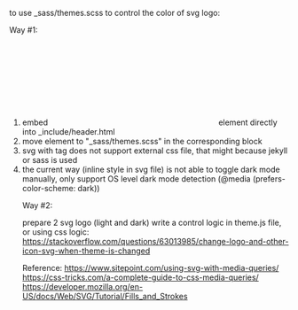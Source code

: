 to use _sass/themes.scss to control the color of svg logo:

Way #1:

1. embed <svg>...</svg> element directly into _include/header.html
2. move <style>...</style> element to "_sass/themes.scss" in the corresponding block
3. svg with <object> tag does not support external css file, that might because jekyll or sass is used
4. the current way (inline style in svg file) is not able to toggle dark mode manually, only support OS level dark mode detection (@media (prefers-color-scheme: dark))


Way #2:

prepare 2 svg logo (light and dark)
write a control logic in theme.js file, or using css logic: https://stackoverflow.com/questions/63013985/change-logo-and-other-icon-svg-when-theme-is-changed

Reference:
https://www.sitepoint.com/using-svg-with-media-queries/
https://css-tricks.com/a-complete-guide-to-css-media-queries/
https://developer.mozilla.org/en-US/docs/Web/SVG/Tutorial/Fills_and_Strokes
